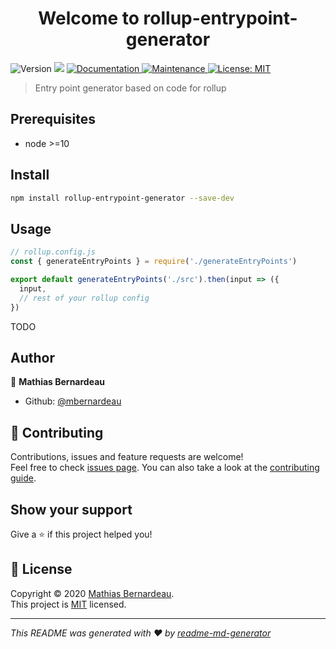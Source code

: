 <h1 align="center">Welcome to rollup-entrypoint-generator</h1>
<p>
  <img alt="Version" src="https://img.shields.io/badge/version-0.0.1-blue.svg?cacheSeconds=2592000" />
  <img src="https://img.shields.io/badge/node-%3E%3D10-blue.svg" />
  <a href="https://github.com/mbernardeau/rollup-entrypoint-generator#readme" target="_blank">
    <img alt="Documentation" src="https://img.shields.io/badge/documentation-yes-brightgreen.svg" />
  </a>
  <a href="https://github.com/mbernardeau/rollup-entrypoint-generator/graphs/commit-activity" target="_blank">
    <img alt="Maintenance" src="https://img.shields.io/badge/Maintained%3F-yes-green.svg" />
  </a>
  <a href="https://github.com/mbernardeau/rollup-entrypoint-generator/blob/master/LICENSE" target="_blank">
    <img alt="License: MIT" src="https://img.shields.io/github/license/mbernardeau/rollup-entrypoint-generator" />
  </a>
</p>

> Entry point generator based on code for rollup

## Prerequisites

- node >=10

## Install

```sh
npm install rollup-entrypoint-generator --save-dev
```

## Usage

```js
// rollup.config.js
const { generateEntryPoints } = require('./generateEntryPoints')

export default generateEntryPoints('./src').then(input => ({
  input,
  // rest of your rollup config
})
```

TODO

## Author

👤 **Mathias Bernardeau**

- Github: [@mbernardeau](https://github.com/mbernardeau)

## 🤝 Contributing

Contributions, issues and feature requests are welcome!<br />Feel free to check [issues page](https://github.com/mbernardeau/rollup-entrypoint-generator/issues). You can also take a look at the [contributing guide](https://github.com/mbernardeau/rollup-entrypoint-generator/blob/master/CONTRIBUTING.md).

## Show your support

Give a ⭐️ if this project helped you!

## 📝 License

Copyright © 2020 [Mathias Bernardeau](https://github.com/mbernardeau).<br />
This project is [MIT](https://github.com/mbernardeau/rollup-entrypoint-generator/blob/master/LICENSE) licensed.

---

_This README was generated with ❤️ by [readme-md-generator](https://github.com/kefranabg/readme-md-generator)_

